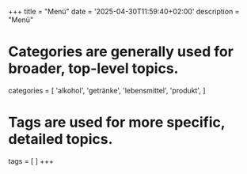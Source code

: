 +++
title = "Menü"
date = '2025-04-30T11:59:40+02:00'
description = "Menü"
# Categories are generally used for broader, top-level topics.
categories = [
 'alkohol',
 'getränke',
 'lebensmittel',
 'produkt',
]
# Tags are used for more specific, detailed topics.
tags = [
]
+++
